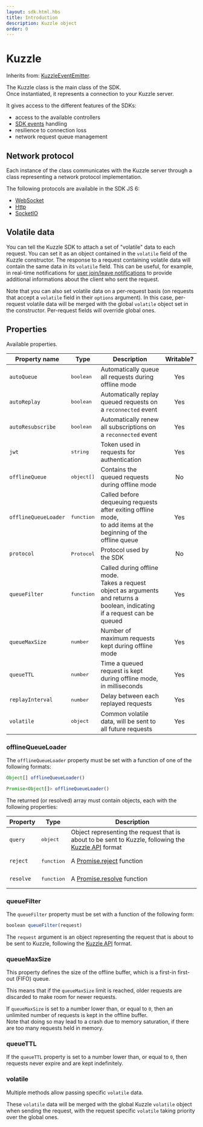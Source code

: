 ```yaml
---
layout: sdk.html.hbs
title: Introduction
description: Kuzzle object
order: 0
---
```


# Kuzzle

Inherits from: [KuzzleEventEmitter](/sdk-reference/js/6/kuzzle-event-emitter).

The Kuzzle class is the main class of the SDK.  
Once instantiated, it represents a connection to your Kuzzle server.

It gives access to the different features of the SDKs:

- access to the available controllers
- [SDK events](/sdk-reference/cpp/1/events) handling
- resilience to connection loss
- network request queue management

## Network protocol

Each instance of the class communicates with the Kuzzle server through a class representing a network protocol implementation.

The following protocols are available in the SDK JS 6:

- [WebSocket](/sdk-reference/js/6/websocket)
- [Http](/sdk-reference/js/6/http)
- [SocketIO](/sdk-reference/js/6/socketio)

## Volatile data

You can tell the Kuzzle SDK to attach a set of "volatile" data to each request. You can set it as an object contained in the `volatile` field of the Kuzzle constructor. The response to a request containing volatile data will contain the same data in its `volatile` field. This can be useful, for example, in real-time notifications for [user join/leave notifications](/api/1/essentials/volatile-data/) to provide additional informations about the client who sent the request.

Note that you can also set volatile data on a per-request basis (on requests that accept a `volatile` field in their `options` argument). In this case, per-request volatile data will be merged with the global `volatile` object set in the constructor. Per-request fields will override global ones.

## Properties

Available properties.

| Property name        | Type                | Description                                                                                                                       | Writable? |
| -------------------- | ------------------- | --------------------------------------------------------------------------------------------------------------------------------- | :-------: |
| `autoQueue`          | <pre>boolean</pre>  | Automatically queue all requests during offline mode                                                                              |    Yes    |
| `autoReplay`         | <pre>boolean</pre>  | Automatically replay queued requests on a `reconnected` event                                                                     |    Yes    |
| `autoResubscribe`    | <pre>boolean</pre>  | Automatically renew all subscriptions on a `reconnected` event                                                                    |    Yes    |
| `jwt`                | <pre>string</pre>   | Token used in requests for authentication                                                                                         |    Yes    |
| `offlineQueue`       | <pre>object[]</pre> | Contains the queued requests during offline mode                                                                                  |    No     |
| `offlineQueueLoader` | <pre>function</pre> | Called before dequeuing requests after exiting offline mode,</br> to add items at the beginning of the offline queue              |    Yes    |
| `protocol`           | <pre>Protocol</pre> | Protocol used by the SDK                                                                                                          |    No     |
| `queueFilter`        | <pre>function</pre> | Called during offline mode. </br>Takes a request object as arguments and returns a boolean, indicating if a request can be queued |    Yes    |
| `queueMaxSize`       | <pre>number</pre>   | Number of maximum requests kept during offline mode                                                                               |    Yes    |
| `queueTTL`           | <pre>number</pre>   | Time a queued request is kept during offline mode, in milliseconds                                                                |    Yes    |
| `replayInterval`     | <pre>number</pre>   | Delay between each replayed requests                                                                                              |    Yes    |
| `volatile`           | <pre>object</pre>   | Common volatile data, will be sent to all future requests                                                                         |    Yes    |

### offlineQueueLoader

The `offlineQueueLoader` property must be set with a function of one of the following formats:

```js
Object[] offlineQueueLoader()

Promise<Object[]> offlineQueueLoader()
```

The returned (or resolved) array must contain objects, each with the following properties:

| Property  | Type                | Description                                                                                                                           |
| --------- | ------------------- | ------------------------------------------------------------------------------------------------------------------------------------- |
| `query`   | <pre>object</pre>   | Object representing the request that is about to be sent to Kuzzle, following the [Kuzzle API](/api/1/essentials/query-syntax) format |
| `reject`  | <pre>function</pre> | A [Promise.reject](https://developer.mozilla.org/en-US/docs/Web/JavaScript/Reference/Global_Objects/Promise/reject) function          |
| `resolve` | <pre>function</pre> | A [Promise.resolve](https://developer.mozilla.org/en-US/docs/Web/JavaScript/Reference/Global_Objects/Promise/resolve) function        |

### queueFilter

The `queueFilter` property must be set with a function of the following form:

```js
boolean queueFilter(request)
```

The `request` argument is an object representing the request that is about to be sent to Kuzzle, following the [Kuzzle API](/api/1/essentials/query-syntax) format.

### queueMaxSize

This property defines the size of the offline buffer, which is a first-in first-out (FIFO) queue.

This means that if the `queueMaxSize` limit is reached, older requests are discarded to make room for newer requests.

If `queueMaxSize` is set to a number lower than, or equal to `0`, then an unlimited number of requests is kept in the offline buffer.  
Note that doing so may lead to a crash due to memory saturation, if there are too many requests held in memory.

### queueTTL

If the `queueTTL` property is set to a number lower than, or equal to `0`, then requests never expire and are kept indefinitely.

### volatile

Multiple methods allow passing specific `volatile` data.

These `volatile` data will be merged with the global Kuzzle `volatile` object when sending the request, with the request specific `volatile` taking priority over the global ones.
